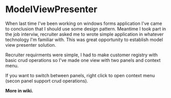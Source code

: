 # ModelViewPresenter
When last time I've been working on windows forms application I've came to conclusion that I should use some design pattern.
Meantime I took part in the job interviw, recruiter asked me to wrote simple application in whatever technology I'm familiar with. This was great opportunity to establish model view presenter solution.

Recruiter requirments were simple, I had to make customer registry with basic crud operations so I've made one view with two panels and 
context menu.

If you want to switch between panels, right click to open context menu (secon panel support crud operations).

**More in wiki.**
